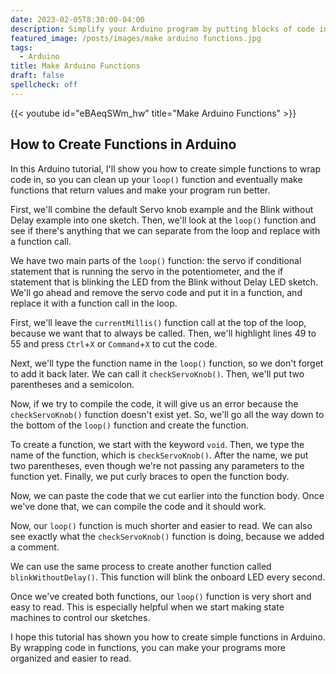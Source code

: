 ```yaml
---
date: 2023-02-05T8:30:00-04:00
description: Simplify your Arduino program by putting blocks of code into functions that are called in the loop. This way your Arduino sketch stays more organized and is easier to use.
featured_image: /posts/images/make arduino functions.jpg
tags:
  - Arduino
title: Make Arduino Functions
draft: false
spellcheck: off
---
```


{{< youtube id="eBAeqSWm_hw" title="Make Arduino Functions" >}}

## How to Create Functions in Arduino

In this Arduino tutorial, I'll show you how to create simple functions to wrap code in, so you can clean up your `loop()` function and eventually make functions that return values and make your program run better.

First, we'll combine the default Servo knob example and the Blink without Delay example into one sketch. Then, we'll look at the `loop()` function and see if there's anything that we can separate from the loop and replace with a function call.

We have two main parts of the `loop()` function: the servo if conditional statement that is running the servo in the potentiometer, and the if statement that is blinking the LED from the Blink without Delay LED sketch. We'll go ahead and remove the servo code and put it in a function, and replace it with a function call in the loop.

First, we'll leave the `currentMillis()` function call at the top of the loop, because we want that to always be called. Then, we'll highlight lines 49 to 55 and press `Ctrl`+`X` or `Command`+`X` to cut the code.

Next, we'll type the function name in the `loop()` function, so we don't forget to add it back later. We can call it `checkServoKnob()`. Then, we'll put two parentheses and a semicolon.

Now, if we try to compile the code, it will give us an error because the `checkServoKnob()` function doesn't exist yet. So, we'll go all the way down to the bottom of the `loop()` function and create the function.

To create a function, we start with the keyword `void`. Then, we type the name of the function, which is `checkServoKnob()`. After the name, we put two parentheses, even though we're not passing any parameters to the function yet. Finally, we put curly braces to open the function body.

Now, we can paste the code that we cut earlier into the function body. Once we've done that, we can compile the code and it should work.

Now, our `loop()` function is much shorter and easier to read. We can also see exactly what the `checkServoKnob()` function is doing, because we added a comment.

We can use the same process to create another function called `blinkWithoutDelay()`. This function will blink the onboard LED every second.

Once we've created both functions, our `loop()` function is very short and easy to read. This is especially helpful when we start making state machines to control our sketches.

I hope this tutorial has shown you how to create simple functions in Arduino. By wrapping code in functions, you can make your programs more organized and easier to read.

